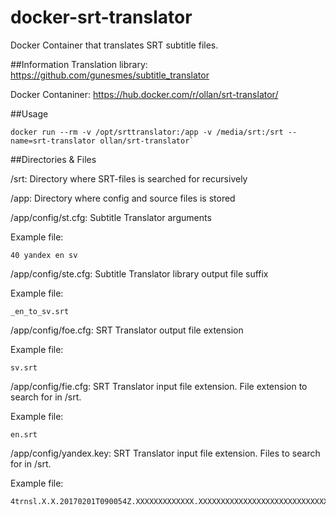 # docker-srt-translator
Docker Container that translates SRT subtitle files.


##Information
Translation library: https://github.com/gunesmes/subtitle_translator

Docker Contaniner: https://hub.docker.com/r/ollan/srt-translator/

##Usage

```
docker run --rm -v /opt/srttranslator:/app -v /media/srt:/srt --name=srt-translator ollan/srt-translator`
```

##Directories & Files

/srt: Directory where SRT-files is searched for recursively


/app: Directory where config and source files is stored


/app/config/st.cfg: Subtitle Translator arguments

Example file:
```
40 yandex en sv
```


/app/config/ste.cfg: Subtitle Translator library output file suffix

Example file:
```
_en_to_sv.srt
```


/app/config/foe.cfg: SRT Translator output file extension

Example file:
```
sv.srt
```


/app/config/fie.cfg: SRT Translator input file extension. File extension to search for in /srt.

Example file:
```
en.srt
```


/app/config/yandex.key: SRT Translator input file extension. Files to search for in /srt.

Example file:
```
4trnsl.X.X.20170201T090054Z.XXXXXXXXXXXXX.XXXXXXXXXXXXXXXXXXXXXXXXXXXXXXXXXX
```
